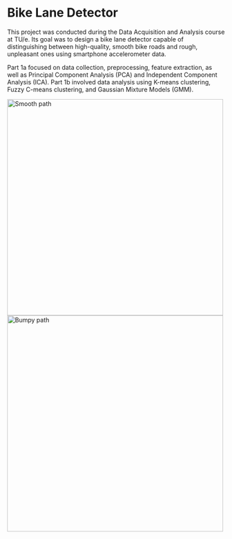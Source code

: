 # Bike Lane Detector

This project was conducted during the Data Acquisition and Analysis course at TU/e. Its goal was to design a bike lane detector capable of distinguishing between high-quality, smooth bike roads and rough, unpleasant ones using smartphone accelerometer data.

Part 1a focused on data collection, preprocessing, feature extraction, as well as Principal Component Analysis (PCA) and Independent Component Analysis (ICA).
Part 1b involved data analysis using K-means clustering, Fuzzy C-means clustering, and Gaussian Mixture Models (GMM).

<img src="https://github.com/user-attachments/assets/19411312-791f-46b5-b911-16dcd2c6c1f4" alt="Smooth path" width="500"/> <img src="https://github.com/user-attachments/assets/d5a47539-e147-40c0-93b2-7d199810d894" alt="Bumpy path" width="500"/>


